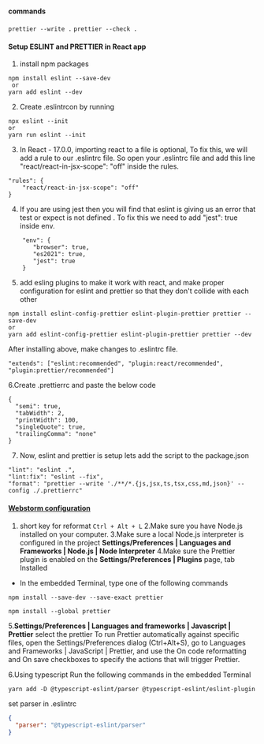 #### commands

`prettier --write .`
`prettier --check .`

#### Setup ESLINT and PRETTIER in React app

1. install npm packages

```yarn
npm install eslint --save-dev
 or
yarn add eslint --dev
```

2. Create .eslintrcon by running

```yarn
npx eslint --init
or
yarn run eslint --init
```

3. In React - 17.0.0, importing react to a file is optional, To fix this, we will add a rule to our .eslintrc file. So open your .eslintrc file and add this line "react/react-in-jsx-scope": "off" inside the rules.

```dotenv
"rules": {
    "react/react-in-jsx-scope": "off"
}
```

4. If you are using jest then you will find that eslint is giving us an error that test or expect is not defined . To fix this we need to add "jest": true inside env.

```dotenv
    "env": {
       "browser": true,
       "es2021": true,
       "jest": true
    }
```

5. add esling plugins to make it work with react, and make proper configuration for eslint and prettier so that they don't collide with each other

```yarn
npm install eslint-config-prettier eslint-plugin-prettier prettier --save-dev
or
yarn add eslint-config-prettier eslint-plugin-prettier prettier --dev
```

After installing above, make changes to .eslintrc file.

```dotenv
"extends": ["eslint:recommended", "plugin:react/recommended", "plugin:prettier/recommended"]
```

6.Create .prettierrc and paste the below code

```dotenv
{
  "semi": true,
  "tabWidth": 2,
  "printWidth": 100,
  "singleQuote": true,
  "trailingComma": "none"
}
```

7. Now, eslint and prettier is setup lets add the script to the package.json

```dotenv
"lint": "eslint .",
"lint:fix": "eslint --fix",
"format": "prettier --write './**/*.{js,jsx,ts,tsx,css,md,json}' --config ./.prettierrc"
```

#### [Webstorm configuration](https://www.jetbrains.com/help/webstorm/prettier.html)

1. short key for reformat `Ctrl + Alt + L`
   2.Make sure you have Node.js installed on your computer.
   3.Make sure a local Node.js interpreter is configured in the project
   **Settings/Preferences | Languages and Frameworks | Node.js | Node Interpreter**
   4.Make sure the Prettier plugin is enabled on the **Settings/Preferences | Plugins** page, tab Installed

- In the embedded Terminal, type one of the following commands

```yarn
npm install --save-dev --save-exact prettier

npm install --global prettier
```

5.**Settings/Preferences | Languages and frameworks | Javascript | Prettier** select the prettier
To run Prettier automatically against specific files, open the Settings/Preferences dialog (Ctrl+Alt+S),
go to Languages and Frameworks | JavaScript | Prettier, and use the On code reformatting and On save checkboxes to specify the actions that will trigger Prettier.

6.Using typescript
Run the following commands in the embedded Terminal

```yarn
yarn add -D @typescript-eslint/parser @typescript-eslint/eslint-plugin
```

set parser in .eslintrc

```json
{
  "parser": "@typescript-eslint/parser"
}
```
